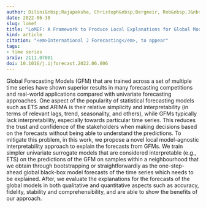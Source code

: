 ```yaml
---
author: Dilini&nbsp;Rajapaksha, Christoph&nbsp;Bergmeir, Rob&nbsp;J&nbsp;Hyndman
date: 2022-06-30
slug: lomef
title: "LoMEF: A Framework to Produce Local Explanations for Global Model Time Series Forecasts"
kind: article
citation: "<em>International J Forecasting</em>, to appear"
tags:
- time series
arxiv: 2111.07001
doi: 10.1016/j.ijforecast.2022.06.006
---
```


Global Forecasting Models (GFM) that are trained across a set of multiple time series have shown superior results in many forecasting competitions and real-world applications compared with univariate forecasting approaches. One aspect of the popularity of statistical forecasting models such as ETS and ARIMA is their relative simplicity and interpretability (in terms of relevant lags, trend, seasonality, and others), while GFMs typically lack interpretability, especially towards particular time series. This reduces the trust and confidence of the stakeholders when making decisions based on the forecasts without being able to understand the predictions. To mitigate this problem, in this work, we propose a novel local model-agnostic interpretability approach to explain the forecasts from GFMs. We train simpler univariate surrogate models that are considered interpretable (e.g., ETS) on the predictions of the GFM on samples within a neighbourhood that we obtain through bootstrapping or straightforwardly as the one-step-ahead global black-box model forecasts of the time series which needs to be explained. After, we evaluate the explanations for the forecasts of the global models in both qualitative and quantitative aspects such as accuracy, fidelity, stability and comprehensibility, and are able to show the benefits of our approach.
